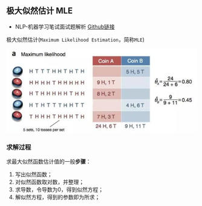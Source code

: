 ## 极大似然估计 MLE

- NLP-机器学习笔试面试题解析 [Github链接](https://github.com/WerterHong/Machine-Learning-Algorithm-NLP/tree/master/机器学习算法/)

极大似然估计(`Maximum Likelihood Estimation`，简称`MLE`)

<p align="center">
<img src="../img//MLE/MLE-1.jpg" width="600"/>
</p>

### 求解过程
求最大似然函数估计值的一般**步骤**：
1. 写出似然函数；
2. 对似然函数取对数，并整理；
3. 求导数，令导数为0，得到似然方程；
4. 解似然方程，得到的参数即为所求；
